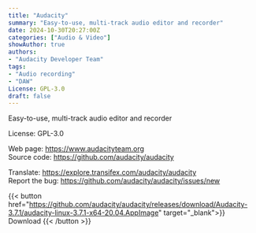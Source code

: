 ```yaml
---
title: "Audacity"
summary: "Easy-to-use, multi-track audio editor and recorder"
date: 2024-10-30T20:27:00Z
categories: ["Audio & Video"]
showAuthor: true
authors:
- "Audacity Developer Team"
tags: 
- "Audio recording"
- "DAW"
License: GPL-3.0
draft: false
---
```


Easy-to-use, multi-track audio editor and recorder

License: GPL-3.0

Web page: <https://www.audacityteam.org>  
Source code: <https://github.com/audacity/audacity>  

Translate: <https://explore.transifex.com/audacity/audacity>  
Report the bug: <https://github.com/audacity/audacity/issues/new>  

{{< button href="https://github.com/audacity/audacity/releases/download/Audacity-3.7.1/audacity-linux-3.7.1-x64-20.04.AppImage" target="_blank">}}
Download
{{< /button >}}